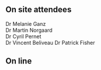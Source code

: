 ## On site attendees

Dr Melanie Ganz  
Dr Martin Norgaard  
Dr Cyril Pernet  
Dr Vincent Beliveau
Dr Patrick Fisher

## On line 


